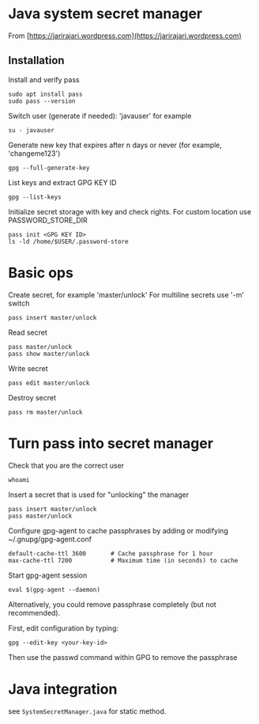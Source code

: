 # Java system secret manager
From [https://jarirajari.wordpress.com](https://jarirajari.wordpress.com)

## Installation

Install and verify pass
```
sudo apt install pass
sudo pass --version
```

Switch user (generate if needed): 'javauser' for example
```
su - javauser
```

Generate new key that expires after n days or never (for example, 'changeme123')
```
gpg --full-generate-key
```

List keys and extract GPG KEY ID
```
gpg --list-keys
```

Initialize secret storage with key and check rights.
For custom location use PASSWORD_STORE_DIR
```
pass init <GPG KEY ID>
ls -ld /home/$USER/.password-store
```

# Basic ops

Create secret, for example 'master/unlock'
For multiline secrets use '-m' switch
```
pass insert master/unlock
```

Read secret
```
pass master/unlock
pass show master/unlock
```

Write secret
```
pass edit master/unlock
```

Destroy secret
```
pass rm master/unlock
```

# Turn pass into secret manager

Check that you are the correct user
```
whoami
```

Insert a secret that is used for "unlocking" the manager
```
pass insert master/unlock
pass master/unlock
```

Configure gpg-agent to cache passphrases by adding or modifying ~/.gnupg/gpg-agent.conf
```
default-cache-ttl 3600       # Cache passphrase for 1 hour
max-cache-ttl 7200           # Maximum time (in seconds) to cache
```

Start gpg-agent session
```
eval $(gpg-agent --daemon)
```

Alternatively, you could remove passphrase completely (but not recommended).

First, edit configuration by typing:
```
gpg --edit-key <your-key-id>
```

Then use the passwd command within GPG to remove the passphrase

# Java integration

see `SystemSecretManager.java` for static method.
